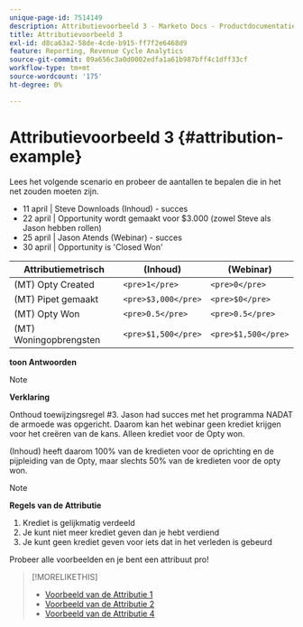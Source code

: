 ```yaml
---
unique-page-id: 7514149
description: Attributievoorbeeld 3 - Marketo Docs - Productdocumentatie
title: Attributievoorbeeld 3
exl-id: d8ca63a2-58de-4cde-b915-ff7f2e6468d9
feature: Reporting, Revenue Cycle Analytics
source-git-commit: 09a656c3a0d0002edfa1a61b987bff4c1dff33cf
workflow-type: tm+mt
source-wordcount: '175'
ht-degree: 0%

---
```


# Attributievoorbeeld 3 {#attribution-example}

Lees het volgende scenario en probeer de aantallen te bepalen die in het net zouden moeten zijn.

* 11 april | Steve Downloads (Inhoud) - succes
* 22 april | Opportunity wordt gemaakt voor $3.000 (zowel Steve als Jason hebben rollen)
* 25 april | Jason Atends (Webinar) - succes
* 30 april | Opportunity is &#39;Closed Won&#39;

| Attributiemetrisch | (Inhoud) | (Webinar) |
|---|---|---|
| (MT) Opty Created | `<pre>1</pre>` | `<pre>0</pre>` |
| (MT) Pipet gemaakt | `<pre>$3,000</pre>` | `<pre>$0</pre>` |
| (MT) Opty Won | `<pre>0.5</pre>` | `<pre>0.5</pre>` |
| (MT) Woningopbrengsten | `<pre>$1,500</pre>` | `<pre>$1,500</pre>` |

**toon Antwoorden**

>[!NOTE]
>
>**Verklaring**
>
>Onthoud toewijzingsregel #3. Jason had succes met het programma NADAT de armoede was opgericht. Daarom kan het webinar geen krediet krijgen voor het creëren van de kans. Alleen krediet voor de Opty won.
>
>(Inhoud) heeft daarom 100% van de kredieten voor de oprichting en de pijpleiding van de Opty, maar slechts 50% van de kredieten voor de opty won.

>[!NOTE]
>
>**Regels van de Attributie**
>
>1. Krediet is gelijkmatig verdeeld
>1. Je kunt niet meer krediet geven dan je hebt verdiend
>1. Je kunt geen krediet geven voor iets dat in het verleden is gebeurd

Probeer alle voorbeelden en je bent een attribuut pro!

>[!MORELIKETHIS]
>
>* [ Voorbeeld van de Attributie 1 ](/help/marketo/product-docs/reporting/revenue-cycle-analytics/revenue-tools/attribution/attribution-example-1.md)
>* [ Voorbeeld van de Attributie 2 ](/help/marketo/product-docs/reporting/revenue-cycle-analytics/revenue-tools/attribution/attribution-example-2.md)
>* [ Voorbeeld van de Attributie 4 ](/help/marketo/product-docs/reporting/revenue-cycle-analytics/revenue-tools/attribution/attribution-example-4.md)
